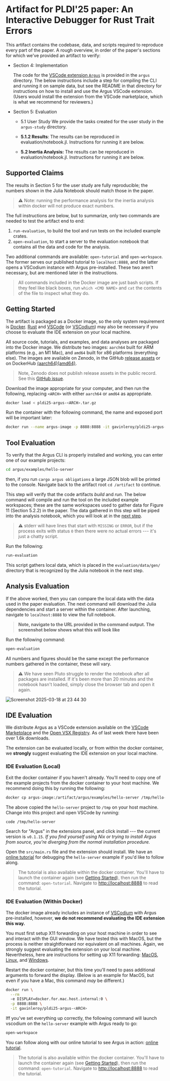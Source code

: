 # Artifact for PLDI'25 paper: An Interactive Debugger for Rust Trait Errors

This artifact contains the codebase, data, and scripts required to reproduce every part of the paper. A rough overview, in order of the paper's sections for which we've provided an artifact to verify:

- Section 4: Implementation

  The code for the [VSCode extension `Argus`](https://marketplace.visualstudio.com/items?itemName=gavinleroy.argus) is provided in the `argus` directory. The below instructions include a step for compiling the CLI and running it on sample data, but see the README in that directory for instructions on how to install and use the Argus VSCode extension. (Users would install the extension from the VSCode marketplace, which is what we recommend for reviewers.)

- Section 5: Evaluation
  - 5.1 User Study
    We provide the tasks created for the user study in the `argus-study` directory.

  - **5.1.2 Results**: The results can be reproduced in evaluation/notebook.jl. Instructions for running it are below.
  - **5.2 Inertia Analysis:** The results can be reproduced in evaluation/notebook.jl. Instructions for running it are below.

## Supported Claims

The results in Section 5 for the user study are fully reproducible; the numbers shown in the Julia Notebook should match those in the paper.

> :warning: Note: running the performance analysis for the inertia analysis within docker will not produce exact numbers.

The full instructions are below, but to summarize, only two commands are needed to test the artifact end to end:

1. `run-evaluation`, to build the tool and run tests on the included example crates.
2. `open-evaluation`, to start a server to the evaluation notebook that contains all the data and code for the analysis.

Two additional commands are available: `open-tutorial` and `open-workspace`. The former serves our published tutorial to `localhost:8888`, and the latter opens a VSCodium instance with Argus pre-installed. These two aren't necessary, but are mentioned later in the instructions.

> All commands included in the Docker image are just bash scripts. If they feel like black boxes, run `which <CMD NAME>` and `cat` the contents of the file to inspect what they do.

## Getting Started

The artifact is packaged as a Docker image, so the only system requirement is [Docker](https://www.docker.com/). [Rust](https://www.rust-lang.org/tools/install) and [VSCode](https://code.visualstudio.com/) (or [VSCodium](https://vscodium.com/)) may also be necessary if you choose to evaluate the IDE extension on your local machine.

All source code, tutorials, and examples, and data analyses are packaged into the Docker image. We distribute two images: `aarch64` built for ARM platforms (e.g., an M1 Mac), and `amd64` built for x86 platforms (everything else). The images are available on Zenodo, in the GitHub [release assets](https://github.com/gavinleroy/pldi25-artifact/releases) or on DockerHub [(aarch64)](https://hub.docker.com/repository/docker/gavinleroy/pldi25-argus-aarch64/general)[(amd64)](https://hub.docker.com/repository/docker/gavinleroy/pldi25-argus-amd64/general).

> Note, Zenodo does not publish release assets in the public record. See this [GitHub issue](https://github.com/zenodo/zenodo/issues/1235).

Download the image appropriate for your computer, and then run the following, replacing `<ARCH>` with either `aarch64` or `amd64` as appropriate.

```bash
docker load < pldi25-argus-<ARCH>.tar.gz
```

Run the container with the following command, the name and exposed port will be important later:

```bash
docker run --name argus-image -p 8888:8888 -it gavinleroy/pldi25-argus-<ARCH>
```

## Tool Evaluation

To verify that the Argus CLI is properly installed and working, you can enter one of our example projects:

```bash
cd argus/examples/hello-server
```

then, if you run `cargo argus obligations` a large JSON blob will be printed to the console. Navigate back to the artifact root `cd /artifact` to continue.

This step will verify that the code artifacts *build* and *run*. The below command will compile and run the tool on the included example workspaces; these are the same workspaces used to gather data for Figure 11 (Section 5.2.2) in the paper. The data gathered in this step will be piped into the analysis notebook, which you will look at in the [next step](#analysis-evaluation).

> :warning: stderr will have lines that start with `MISSING` or `ERROR`, but if the process exits with status `0` then there were no actual errors --- it's just a chatty script.

Run the following:

```bash
run-evaluation
```

This script gathers local data, which is placed in the `evaluation/data/gen/` directory that is recognized by the Julia notebook in the next step.

## Analysis Evaluation

If the above worked, then you can compare the local data with the data used in the paper evaluation. The next command will download the Julia dependencies and start a server within the container. After launching, navigate to `localhost:8888` to view the full notebook.

> **Note, navigate to the URL provided in the command output. The screenshot below shows what this will look like**

Run the following command:

```bash
open-evaluation
```

All numbers and figures should be the same except the performance numbers gathered in the container, these will vary.

> :warning: We have seen Pluto struggle to render the notebook after all packages are installed. If it's been more than 20 minutes and the notebook hasn't loaded, simply close the browser tab and open it again.

![Screenshot 2025-03-18 at 23 44 30](https://github.com/user-attachments/assets/ee2d1dc7-7bb0-4bab-bda9-6eb04fabcb06)

## IDE Evaluation

We distribute Argus as a VSCode extension available on the [VSCode Marketplace](https://marketplace.visualstudio.com/items?itemName=gavinleroy.argus) and the [Open VSX Registry](https://open-vsx.org/extension/gavinleroy/argus). As of last week there have been over 1.6k downloads.

The extension can be evaluated locally, or from within the docker container, we **strongly** suggest evaluating the IDE extension on your local machine.

### IDE Evaluation (Local)

Exit the docker container if you haven't already. You'll need to copy one of the example projects from the docker container to your host machine. We recommend doing this by running the following:

```bash
docker cp argus-image:/artifact/argus/examples/hello-server /tmp/hello-server
```

The above copied the `hello-server` project to `/tmp` on your host machine. Change into this project and open VSCode by running:

```bash
code /tmp/hello-server
```

Search for "Argus" in the extensions panel, and click install --- the current version is `v0.1.15`. *If you find yourself using Nix or trying to install Argus from source, you're diverging from the normal installation procedure.*

Open the `src/main.rs` file and the extension should install. We have an [online tutorial](https://cel.cs.brown.edu/argus/) for debugging the `hello-server` example if you'd like to follow along.

> The tutorial is also available within the docker container. You'll have to launch the container again (see [Getting Started](#getting-started)), then run the command: `open-tutorial`. Navigate to <http://localhost:8888> to read the tutorial.

### IDE Evaluation (Within Docker)

The docker image already includes an instance of [VSCodium](https://vscodium.com/) with Argus pre-installed, however, **we do not recommend evaluating the IDE extension this way.**

You must first setup X11 forwarding on your host machine in order to see and interact with the GUI window. We have tested this with MacOS, but the process is neither straightforward nor equivalent on all machines. Again, we strongly suggest evaluating the extension on your local machine. Nevertheless, here are instructions for setting up X11 forwarding: [MacOS](https://gist.github.com/sorny/969fe55d85c9b0035b0109a31cbcb088), [Linux](https://www.baeldung.com/linux/docker-container-gui-applications), and [Windows](https://medium.com/@potatowagon/how-to-use-gui-apps-in-linux-docker-container-from-windows-host-485d3e1c64a3).

Restart the docker container, but this time you'll need to pass additional arguments to forward the display. (Below is an example for MacOS, but even if you have a Mac, this command *may* be different.)

```bash
docker run \
  --rm
  -e DISPLAY=docker.for.mac.host.internal:0 \
  -p 8888:8888 \
  -it gavinleroy/pldi25-argus-<ARCH>
```

Iff you've set everything up correctly, the following command will launch vscodium on the `hello-server` example with Argus ready to go:

```bash
open-workspace
```

You can follow along with our online tutorial to see Argus in action: [online tutorial](https://cel.cs.brown.edu/argus/).

> The tutorial is also available within the docker container. You'll have to launch the container again (see [Getting Started](#getting-started)), then run the command: `open-tutorial`. Navigate to <http://localhost:8888> to read the tutorial.
